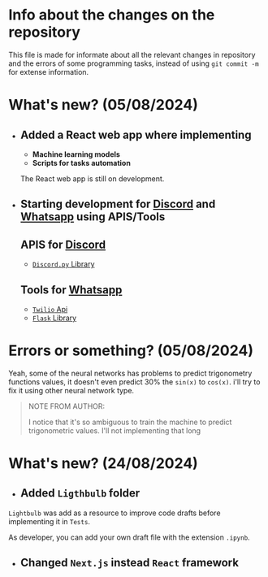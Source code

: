 # Info about the changes on the repository

This file is made for informate about all the relevant changes in repository and the errors of some programming tasks, instead of using ``git commit -m`` for extense information.

# What's new? (05/08/2024)

- ## Added a React web app where implementing

  - **Machine learning models**
  - **Scripts for tasks automation**

  The React web app is still on development.


- ## Starting development for [Discord](https://discord.com/) and [Whatsapp](https://whatsapp.com/) using APIS/Tools

  ## APIS for [Discord](https://discord.com)
  - [``Discord.py`` Library](https://pypi.org/project/discord.py/)

  ## Tools for [Whatsapp](https://whatsapp.com/)
  
  - [``Twilio`` Api](https://pypi.org/project/twilio/)
  - [``Flask`` Library](https://pypi.org/project/flask/)

# Errors or something? (05/08/2024)

Yeah, some of the neural networks has problems to predict trigonometry functions values, it doesn't even predict 30% the ``sin(x)`` to ``cos(x)``. i'll try to fix it using other neural network type.

> NOTE FROM AUTHOR: 
> 
> I notice that it's so ambiguous to train the machine to predict trigonometric values. I'll not implementing that long


# What's new? (24/08/2024)

- ## Added ``Ligthbulb`` folder

``Lightbulb`` was add as a resource to improve code drafts before implementing it in ``Tests``. 

As developer, you can add your own draft file with the extension ``.ipynb``.

- ## Changed `Next.js` instead `React` framework